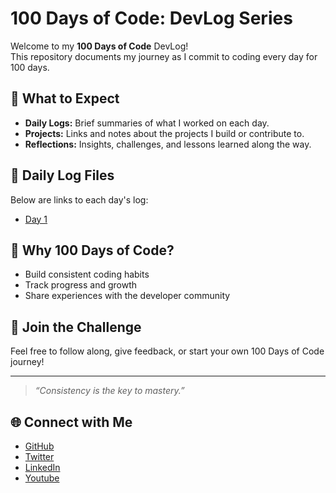 # 100 Days of Code: DevLog Series

Welcome to my **100 Days of Code** DevLog!  
This repository documents my journey as I commit to coding every day for 100 days.

## 📅 What to Expect

- **Daily Logs:** Brief summaries of what I worked on each day.
- **Projects:** Links and notes about the projects I build or contribute to.
- **Reflections:** Insights, challenges, and lessons learned along the way.

## 📂 Daily Log Files

Below are links to each day's log:

- [Day 1](logs/day01.md)

## 📖 Why 100 Days of Code?

- Build consistent coding habits
- Track progress and growth
- Share experiences with the developer community

## 🚀 Join the Challenge

Feel free to follow along, give feedback, or start your own 100 Days of Code journey!

---

> _“Consistency is the key to mastery.”_

## 🌐 Connect with Me

- [GitHub](https://github.com/dhirajaryaa)    
- [Twitter](https://twitter.com/dhirajarya01)
- [LinkedIn](https://www.linkedin.com/in/dhirajarya01/)
- [Youtube](https://www.youtube.com/@dhirajarya01)